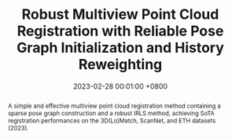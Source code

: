 ---
title:          Robust Multiview Point Cloud Registration with Reliable Pose Graph Initialization and History Reweighting
date:           2023-02-28 00:01:00 +0800
selected:       true
pub:            "The IEEE / CVF Computer Vision and Pattern Recognition Conference (CVPR) "
pub_date:       "2023"
pub_last:       ' <span class="badge-recon"> Point Cloud Multiview Registration </span> '
abstract: >-
  A simple and effective multiview point cloud registration method containing a sparse pose graph construction and a robust IRLS method, achieving SoTA registration performances on the 3D(Lo)Match, ScanNet, and ETH datasets (2023).
  
cover:          assets/images/covers/sghr.jpg
authors:
  - Haiping Wang*
  - Yuan Liu*
  - Zhen Dong†
  - Yulan Guo
  - Yu-Shen Liu
  - Wenping Wang
  - Bisheng Yang†
links:
  Paper: https://arxiv.org/abs/2304.00467
  Code: https://github.com/WHU-USI3DV/SGHR
  Video: https://www.youtube.com/watch?v=TGoCD4QqKEg
---